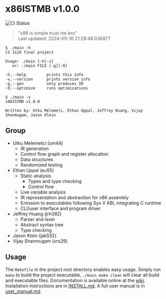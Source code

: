 <!-- THIS FILE IS GENERATED AUTOMATICALLY. -->
<!-- DO NOT EDIT THIS FILE. -->
<!-- EDIT README.md.template INSTEAD. -->
# x86ISTMB v1.0.0


![CI Status](https://github.com/ethanuppal/cs3110_compiler/actions/workflows/ci.yaml/badge.svg)

> "x86 is simple trust me bro"  
> Last updated: 2024-05-16 21:28:48.036877

```
$ ./main -h
CS 3110 final project

Usage: ./main [-h|-v]
   or: ./main FILE [-g][-O]

-h,--help         prints this info
-v,--version      prints version info
-g,--gen          only produces IR
-O,--optimize     runs optimizations
```
```
$ ./main -v
x86ISTMB v1.0.0

Written by: Utku Melemeti, Ethan Uppal, Jeffrey Huang, Vijay Shanmugam, Jason Klein
```

## Group

- Utku Melemetci (um44)
    - IR generation
    - Control flow graph and register allocation
    - Data structures
    - Randomized testing
- Ethan Uppal (eu55)
    - Static analysis
        - Types and type checking
        - Control flow
    - Live variable analysis
    - IR representation and abstraction for x86 assembly
    - Emission to executables following Sys V ABI, integrating C runtime
    - CLI/user interface and program driver
- Jeffrey Huang (jrh382)
    - Parser and lexer
    - Abstract syntax tree
    - Type checking
- Jason Klein (jak532)
- Vijay Shanmugam (vrs29)

## Usage

The `Makefile` in the project root directory enables easy usage.
Simply run `make` to build the project executable, `./main`.
`make clean` will clear all build and executable files.
Documentation is available online at the [wiki](https://github.com/ethanuppal/cs3110_compiler/wiki).
Installation instructions are in [INSTALL.md](INSTALL.md).
A full user manual is in [user_manual.md](docs/user_manual.md).
